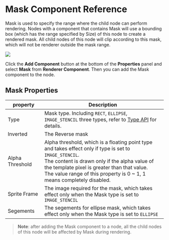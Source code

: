 # Mask Component Reference

Mask is used to specify the range where the child node can perform rendering. Nodes with a component that contains Mask will use a bounding box (which has the range specified by Size) of this node to create a rendered mask. All child nodes of this node will clip according to this mask, which will not be renderer outside the mask range.

![](mask/mask.png)

Click the **Add Component** button at the bottom of the **Properties** panel and select **Mask** from **Renderer Component**. Then you can add the Mask component to the node.

## Mask Properties

| property |   Description
| -------------- | ----------- |
| Type           | Mask type. Including `RECT`, `ELLIPSE`, `IMAGE_STENCIL` three types, refer to [Type API](../../../api/en/enums/Mask.Type.html) for details.
| Inverted       | The Reverse mask
| Alpha Threshold| Alpha threshold, which is a floating point type and takes effect only if type is set to `IMAGE_STENCIL`.<br>The content is drawn only if the alpha value of the template pixel is greater than that value.<br>The value range of this property is 0 ~ 1, 1 means completely disabled.
| Sprite Frame   | The image required for the mask, which takes effect only when the Mask type is set to `IMAGE_STENCIL`
| Segements      | The segements for ellipse mask, which takes effect only when the Mask type is set to `ELLIPSE`

> **Note**: after adding the Mask component to a node, all the child nodes of this node will be affected by Mask during rendering.
